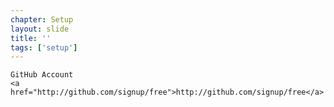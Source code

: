```yaml
---
chapter: Setup
layout: slide
title: ''
tags: ['setup']
---
```


<div class="sticky">
	<span><i class="icon-github"> </i></span>

	GitHub Account
	<a href="http://github.com/signup/free">http://github.com/signup/free</a>
</div>